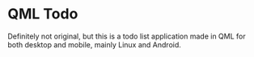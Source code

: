 # QML Todo

Definitely not original, but this is a todo list application made in QML for
both desktop and mobile, mainly Linux and Android.
